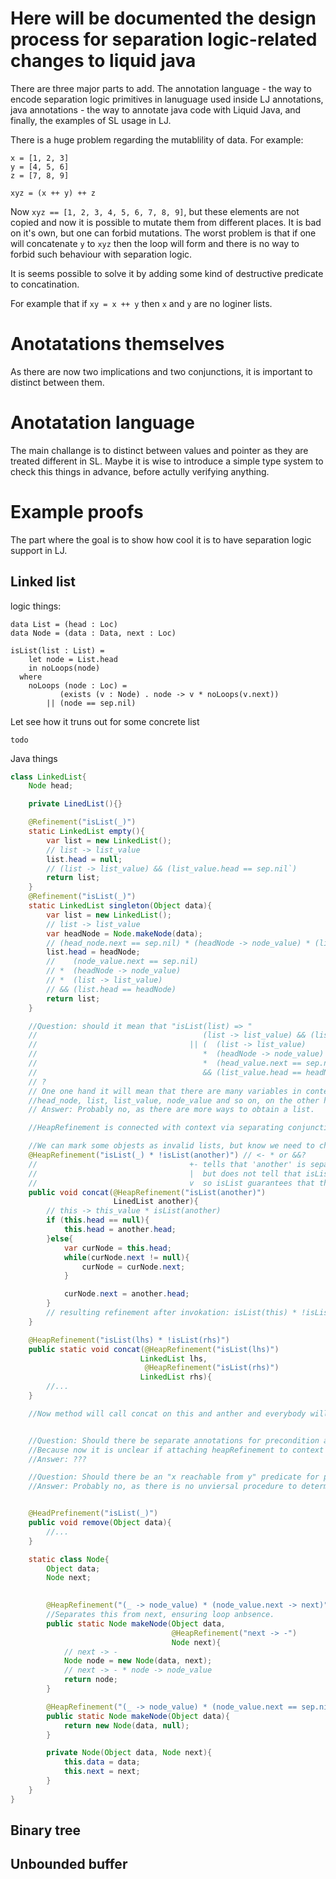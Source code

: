 # Here will be documented the design process for separation logic-related changes to liquid java

There are three major parts to add. The annotation language - the way to encode separation logic primitives in lanuguage used inside LJ annotations, java annotations - the way to annotate java code with Liquid Java, and finally, the examples of SL usage in LJ.

There is a huge problem regarding the mutablility of data. For example:

```
x = [1, 2, 3]
y = [4, 5, 6]
z = [7, 8, 9]

xyz = (x ++ y) ++ z
```

Now `xyz == [1, 2, 3, 4, 5, 6, 7, 8, 9]`, but these elements are not copied and now it is possible to mutate them from different places. It is bad on it's own, but one can forbid mutations. The worst problem is that if one will concatenate `y` to `xyz` then the loop will form and there is no way to forbid such behaviour with separation logic. 

It is seems possible to solve it by adding some kind of destructive predicate to concatination.

For example that if `xy = x ++ y` then `x` and `y` are no loginer lists. 

# Anotatations themselves

As there are now two implications and two conjunctions, it is important to distinct between them. 

# Anotatation language

The main challange is to distinct between values and pointer as they are treated different in SL. Maybe it is wise to introduce a simple type system to check this things in advance, before actully verifying anything.

# Example proofs

The part where the goal is to show how cool it is to have separation logic support in LJ. 

## Linked list

logic things:

```
data List = (head : Loc)
data Node = (data : Data, next : Loc)

isList(list : List) = 
    let node = List.head
    in noLoops(node)
  where
    noLoops (node : Loc) = 
           (exists (v : Node) . node -> v * noLoops(v.next))
        || (node == sep.nil)

```
Let see how it truns out for some concrete list

```
todo

```

Java things

```java
class LinkedList{
    Node head;

    private LinedList(){}

    @Refinement("isList(_)")
    static LinkedList empty(){
        var list = new LinkedList();
        // list -> list_value
        list.head = null;
        // (list -> list_value) && (list_value.head == sep.nil`)
        return list;
    }
    @Refinement("isList(_)")
    static LinkedList singleton(Object data){
        var list = new LinkedList();
        // list -> list_value
        var headNode = Node.makeNode(data);
        // (head_node.next == sep.nil) * (headNode -> node_value) * (list -> list_value) 
        list.head = headNode;
        //    (node_value.next == sep.nil) 
        // *  (headNode -> node_value) 
        // *  (list -> list_value) 
        // && (list.head == headNode)
        return list;
    }

    //Question: should it mean that "isList(list) => "
    //                                     (list -> list_value) && (list_value.head == sep.nil)
    //                                  || (  (list -> list_value) 
    //                                     *  (headNode -> node_value) 
    //                                     *  (head_value.next == sep.nil) 
    //                                     && (list_value.head == headNode))
    // ?
    // One one hand it will mean that there are many variables in context corresponding to 
    //head_node, list, list_value, node_value and so on, on the other hand then it does not make sense to introduce isList at all.
    // Answer: Probably no, as there are more ways to obtain a list.

    //HeapRefinement is connected with context via separating conjunction instead of usual conjunction

    //We can mark some objests as invalid lists, but know we need to check if this is a valid lists.
    @HeapRefinement("isList(_) * !isList(another)") // <- * or &&?
    //                                  +- tells that 'another' is separate from 'this'.
    //                                  |  but does not tell that isList(this)
    //                                  v  so isList guarantees that there are no loops
    public void concat(@HeapRefinement("isList(another)") 
                       LinedList another){
        // this -> this_value * isList(another)
        if (this.head == null){
            this.head = another.head;
        }else{
            var curNode = this.head;
            while(curNode.next != null){
                curNode = curNode.next;
            }

            curNode.next = another.head;
        }
        // resulting refinement after invokation: isList(this) * !isList(another)
    }

    @HeapRefinement("isList(lhs) * !isList(rhs)")
    public static void concat(@HeapRefinement("isList(lhs)")
                             LinkedList lhs, 
                              @HeapRefinement("isList(rhs)")
                             LinkedList rhs){
        //...
    }

    //Now method will call concat on this and anther and everybody will be fine


    //Question: Should there be separate annotations for precondition and postcondition for heap? 
    //Because now it is unclear if attaching heapRefinement to context via separating conjunction and Refinement with usual conjunction is OK.
    //Answer: ???

    //Question: Should there be an "x reachable from y" predicate for pointers?
    //Answer: Probably no, as there is no unviersal procedure to determine that without running the program


    @HeadPrefinement("isList(_)")
    public void remove(Object data){
        //...
    }

    static class Node{
        Object data;
        Node next;

        
        @HeapRefinement("(_ -> node_value) * (node_value.next -> next)")
        //Separates this from next, ensuring loop anbsence.
        public static Node makeNode(Object data,              
                                    @HeapRefinement("next -> -")
                                    Node next){
            // next -> -
            Node node = new Node(data, next);
            // next -> - * node -> node_value
            return node;
        }

        @HeapRefinement("(_ -> node_value) * (node_value.next == sep.nil)")
        public static Node makeNode(Object data){
            return new Node(data, null);
        }

        private Node(Object data, Node next){
            this.data = data;
            this.next = next;
        }
    }
}

```

## Binary tree

## Unbounded buffer